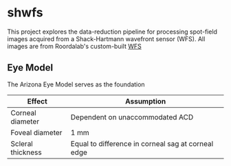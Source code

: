 # shwfs
This project explores the data-reduction pipeline for processing spot-field
images acquired from a Shack-Hartmann wavefront sensor (WFS). All images
are from Roordalab's custom-built [WFS](http://roorda.vision.berkeley.edu/iq_res.htm#SHWS)

## Eye Model
The Arizona Eye Model serves as the foundation

| Effect | Assumption |
| ---------- | ------- |
| Corneal diameter | Dependent on unaccommodated ACD |
| Foveal diameter | 1 mm |
| Scleral thickness | Equal to difference in corneal sag at corneal edge |